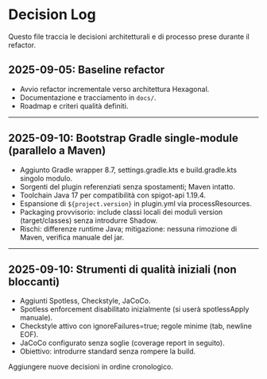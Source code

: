 # Decision Log

Questo file traccia le decisioni architetturali e di processo prese durante il refactor.

## 2025-09-05: Baseline refactor
- Avvio refactor incrementale verso architettura Hexagonal.
- Documentazione e tracciamento in `docs/`.
- Roadmap e criteri qualità definiti.

---

## 2025-09-10: Bootstrap Gradle single-module (parallelo a Maven)
- Aggiunto Gradle wrapper 8.7, settings.gradle.kts e build.gradle.kts singolo modulo.
- Sorgenti del plugin referenziati senza spostamenti; Maven intatto.
- Toolchain Java 17 per compatibilità con spigot-api 1.19.4.
- Espansione di `${project.version}` in plugin.yml via processResources.
- Packaging provvisorio: include classi locali dei moduli version (target/classes) senza introdurre Shadow.
- Rischi: differenze runtime Java; mitigazione: nessuna rimozione di Maven, verifica manuale del jar.

---

## 2025-09-10: Strumenti di qualità iniziali (non bloccanti)
- Aggiunti Spotless, Checkstyle, JaCoCo.
- Spotless enforcement disabilitato inizialmente (si userà spotlessApply manuale).
- Checkstyle attivo con ignoreFailures=true; regole minime (tab, newline EOF).
- JaCoCo configurato senza soglie (coverage report in seguito).
- Obiettivo: introdurre standard senza rompere la build.

Aggiungere nuove decisioni in ordine cronologico.
